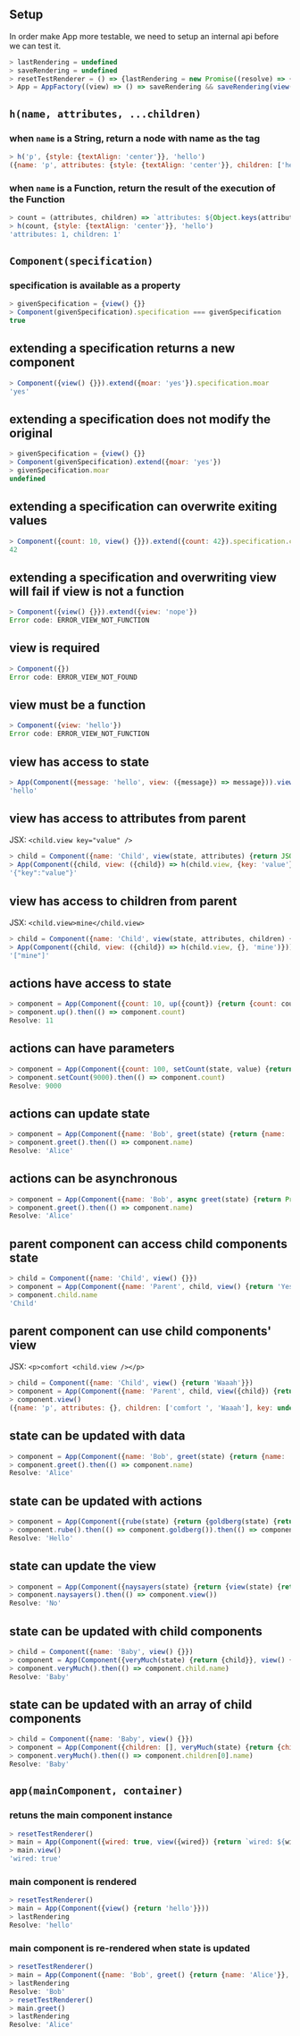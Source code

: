 ## Setup
In order make App more testable, we need to setup an internal api before we can test it.
```js
> lastRendering = undefined
> saveRendering = undefined
> resetTestRenderer = () => {lastRendering = new Promise((resolve) => {saveRendering = (view) => {resolve(view); saveRendering = undefined}})}
> App = AppFactory((view) => () => saveRendering && saveRendering(view()))
```

## `h(name, attributes, ...children)`

### when `name` is a String, return a node  with name as the tag
```js
> h('p', {style: {textAlign: 'center'}}, 'hello')
({name: 'p', attributes: {style: {textAlign: 'center'}}, children: ['hello'], key: null})
```

### when `name` is a Function, return the result of the execution of the Function
```js
> count = (attributes, children) => `attributes: ${Object.keys(attributes).length}, children: ${children.length}`
> h(count, {style: {textAlign: 'center'}}, 'hello')
'attributes: 1, children: 1'
```

## `Component(specification)`

### specification is available as a property
```js
> givenSpecification = {view() {}}
> Component(givenSpecification).specification === givenSpecification
true
```

## extending a specification returns a new component
```js
> Component({view() {}}).extend({moar: 'yes'}).specification.moar
'yes'
```

## extending a specification does not modify the original
```js
> givenSpecification = {view() {}}
> Component(givenSpecification).extend({moar: 'yes'})
> givenSpecification.moar
undefined
```

## extending a specification can overwrite exiting values
```js
> Component({count: 10, view() {}}).extend({count: 42}).specification.count
42
```

## extending a specification and overwriting view will fail if view is not a function
```js
> Component({view() {}}).extend({view: 'nope'})
Error code: ERROR_VIEW_NOT_FUNCTION
```

## view is required
```js
> Component({})
Error code: ERROR_VIEW_NOT_FOUND
```

## view must be a function
```js
> Component({view: 'hello'})
Error code: ERROR_VIEW_NOT_FUNCTION
```

## view has access to state
```js
> App(Component({message: 'hello', view: ({message}) => message})).view()
'hello'
```

## view has access to attributes from parent
JSX: `<child.view key="value" />`
```js
> child = Component({name: 'Child', view(state, attributes) {return JSON.stringify(attributes)}})
> App(Component({child, view: ({child}) => h(child.view, {key: 'value'})})).view()
'{"key":"value"}'
```

## view has access to children from parent
JSX: `<child.view>mine</child.view>`
```js
> child = Component({name: 'Child', view(state, attributes, children) {return JSON.stringify(children)}})
> App(Component({child, view: ({child}) => h(child.view, {}, 'mine')})).view()
'["mine"]'
```

## actions have access to state
```js
> component = App(Component({count: 10, up({count}) {return {count: count + 1}}, view() {}}))
> component.up().then(() => component.count)
Resolve: 11
```

## actions can have parameters
```js
> component = App(Component({count: 100, setCount(state, value) {return {count: value}}, view() {}}))
> component.setCount(9000).then(() => component.count)
Resolve: 9000
```

## actions can update state
```js
> component = App(Component({name: 'Bob', greet(state) {return {name: 'Alice'}}, view() {}}))
> component.greet().then(() => component.name)
Resolve: 'Alice'
```

## actions can be asynchronous
```js
> component = App(Component({name: 'Bob', async greet(state) {return Promise.resolve({name: 'Alice'})}, view() {}}))
> component.greet().then(() => component.name)
Resolve: 'Alice'
```

## parent component can access child components state
```js
> child = Component({name: 'Child', view() {}})
> component = App(Component({name: 'Parent', child, view() {return 'Yes'}}))
> component.child.name
'Child'
```

## parent component can use child components' view
JSX: `<p>comfort <child.view /></p>`
```js
> child = Component({name: 'Child', view() {return 'Waaah'}})
> component = App(Component({name: 'Parent', child, view({child}) {return h('p', {}, 'comfort ', h(child.view))}}))
> component.view()
({name: 'p', attributes: {}, children: ['comfort ', 'Waaah'], key: undefined})
```

## state can be updated with data
```js
> component = App(Component({name: 'Bob', greet(state) {return {name: 'Alice'}}, view() {}}))
> component.greet().then(() => component.name)
Resolve: 'Alice'
```

## state can be updated with actions
```js
> component = App(Component({rube(state) {return {goldberg(state) {return {greeting: 'Hello'}}}}, view() {}}))
> component.rube().then(() => component.goldberg()).then(() => component.greeting)
Resolve: 'Hello'
```

## state can update the view
```js
> component = App(Component({naysayers(state) {return {view(state) {return 'No'}}}, view() {return 'Yes'}}))
> component.naysayers().then(() => component.view())
Resolve: 'No'
```

## state can be updated with child components
```js
> child = Component({name: 'Baby', view() {}})
> component = App(Component({veryMuch(state) {return {child}}, view() {}}))
> component.veryMuch().then(() => component.child.name)
Resolve: 'Baby'
```

## state can be updated with an array of child components
```js
> child = Component({name: 'Baby', view() {}})
> component = App(Component({children: [], veryMuch(state) {return {children: [child]}}, view() {}}))
> component.veryMuch().then(() => component.children[0].name)
Resolve: 'Baby'
```

## `app(mainComponent, container)`

### retuns the main component instance
```js
> resetTestRenderer()
> main = App(Component({wired: true, view({wired}) {return `wired: ${wired}`}}))
> main.view()
'wired: true'
```

### main component is rendered
```js
> resetTestRenderer()
> main = App(Component({view() {return 'hello'}}))
> lastRendering
Resolve: 'hello'
```

### main component is re-rendered when state is updated
```js
> resetTestRenderer()
> main = App(Component({name: 'Bob', greet() {return {name: 'Alice'}}, view({name}) {return name}}))
> lastRendering
Resolve: 'Bob'
> resetTestRenderer()
> main.greet()
> lastRendering
Resolve: 'Alice'
```
